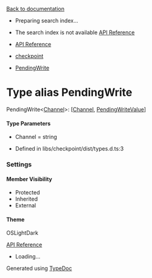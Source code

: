 [Back to documentation](/langgraphjs/)

* Preparing search index...
* The search index is not available
[API Reference](/)

* [API Reference](../index.html)
* [checkpoint](../modules/checkpoint.html)
* [PendingWrite](checkpoint.PendingWrite.html)

# Type alias PendingWrite<Channel>

PendingWrite<[Channel](checkpoint.PendingWrite.html#Channel)\>: \[[Channel](checkpoint.PendingWrite.html#Channel), [PendingWriteValue](checkpoint.PendingWriteValue.html)\]

#### Type Parameters

* Channel \= string

* Defined in libs/checkpoint/dist/types.d.ts:3

### Settings

#### Member Visibility

* Protected
* Inherited
* External

#### Theme

OSLightDark

[API Reference](../index.html)
* Loading...

Generated using [TypeDoc](https://typedoc.org/)